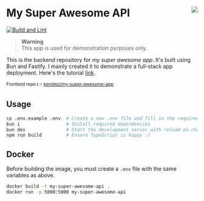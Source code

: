 # My Super Awesome API <a target="_blank" href="https://kounter.kerolloz.dev"><img align="right" src="https://kounter.kerolloz.dev/badge/kerolloz.my-super-awesome-api?style=for-the-badge&color=567890&label=Views" /></a>

[![Build and Lint](https://github.com/kerolloz/my-super-awesome-api/actions/workflows/test.yml/badge.svg)](https://github.com/kerolloz/my-super-awesome-api/actions/workflows/test.yml)

> **Warning**  
> This app is used for demonstration purposes only.

This is the backend repository for _my super awesome app_. It's built using Bun and Fastify. I mainly created it to demonstrate a full-stack app deployment. Here's the tutorial [link](https://blog.kerolloz.dev/free-deployment-for-your-full-stack-web-application).

<sup>Frontend repo 👉 [kerolloz/my-super-awesome-app](https://github.com/kerolloz/my-super-awesome-app)</sup>

## Usage

```bash
cp .env.example .env  # Create a new .env file and fill in the required variables
bun i                 # Install required dependencies
bun dev               # Start the development server with reload on changes
npm run build         # Ensure TypeScript is happy :)
```

## Docker

Before building the image, you must create a `.env` file with the same variables as above.

```bash
docker build -t my-super-awesome-api .
docker run -p 5000:5000 my-super-awesome-api
```
